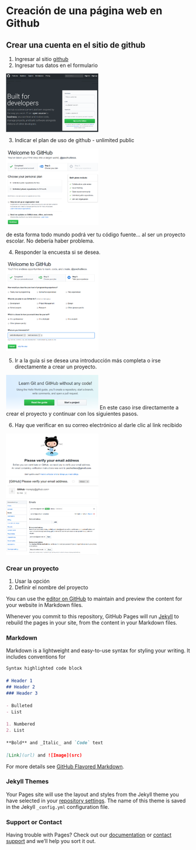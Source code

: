 # Creación de una página web en Github

## Crear una cuenta en el sitio de github

1. Ingresar al sitio [github](https://github.com/)
2. Ingresar tus datos en el formulario

<img src='https://github.com/moiseserg/webdev/blob/master/docs/images/githubSignIn.png' width="50%" align="center">


3. Indicar el plan de uso de github - unlimited public
<img src='https://github.com/moiseserg/webdev/blob/master/docs/images/github02.png' width="50%">

de esta forma todo mundo podrá ver tu código fuente... al ser un proyecto escolar. No debería haber problema.
 
 
4. Responder la encuesta si se desea.
<img src='https://github.com/moiseserg/webdev/blob/master/docs/images/github03.png' width="50%">



5. Ir a la guía si se desea una introducción más completa o irse directamente a crear un proyecto.
<img src='https://github.com/moiseserg/webdev/blob/master/docs/images/github04.png' width="50%">
En este caso irse directamente a crear el proyecto y continuar con los siguientes pasos.

6. Hay que verificar en su correo electrónico al darle clic al link recibido
<img src='https://github.com/moiseserg/webdev/blob/master/docs/images/github06.png' width="50%">


<img src='https://github.com/moiseserg/webdev/blob/master/docs/images/github07.png' width="50%">

<img src='https://github.com/moiseserg/webdev/blob/master/docs/images/github08.png' width="50%">




### Crear un proyecto

1. Usar la opción 
2. Definir el nombre del proyecto 





You can use the [editor on GitHub](https://github.com/moiseserg/webdev/edit/master/README.md) to maintain and preview the content for your website in Markdown files.

Whenever you commit to this repository, GitHub Pages will run [Jekyll](https://jekyllrb.com/) to rebuild the pages in your site, from the content in your Markdown files.

### Markdown

Markdown is a lightweight and easy-to-use syntax for styling your writing. It includes conventions for

```markdown
Syntax highlighted code block

# Header 1
## Header 2
### Header 3

- Bulleted
- List

1. Numbered
2. List

**Bold** and _Italic_ and `Code` text

[Link](url) and ![Image](src)
```

For more details see [GitHub Flavored Markdown](https://guides.github.com/features/mastering-markdown/).

### Jekyll Themes

Your Pages site will use the layout and styles from the Jekyll theme you have selected in your [repository settings](https://github.com/moiseserg/webdev/settings). The name of this theme is saved in the Jekyll `_config.yml` configuration file.

### Support or Contact

Having trouble with Pages? Check out our [documentation](https://help.github.com/categories/github-pages-basics/) or [contact support](https://github.com/contact) and we’ll help you sort it out.
